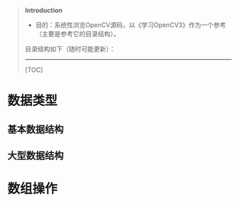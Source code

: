 > **Introduction**
>
> * 目的：系统性浏览OpenCV源码，以《学习OpenCV3》作为一个参考（主要是参考它的目录结构）。
>
> 目录结构如下（随时可能更新）：
>
> ---
>
> [TOC]



# 数据类型

## 基本数据结构

## 大型数据结构

# 数组操作

